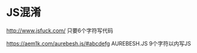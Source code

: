 # JS混淆

http://www.jsfuck.com/ 只要6个字符写代码

https://aem1k.com/aurebesh.js/#abcdefg AUREBESH.JS  9个字符以内写JS